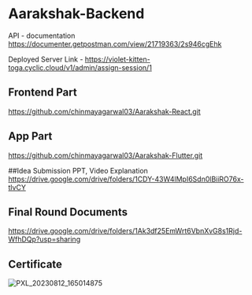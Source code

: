 # Aarakshak-Backend
API - documentation
https://documenter.getpostman.com/view/21719363/2s946cgEhk

Deployed Server Link - https://violet-kitten-toga.cyclic.cloud/v1/admin/assign-session/1

## Frontend Part
https://github.com/chinmayagarwal03/Aarakshak-React.git

## App Part
https://github.com/chinmayagarwal03/Aarakshak-Flutter.git

##Idea Submission PPT, Video Explanation
https://drive.google.com/drive/folders/1CDY-43W4lMpI6Sdn0lBiiRO76x-tlvCY

## Final Round Documents
https://drive.google.com/drive/folders/1Ak3df25EmWrt6VbnXvG8s1Rjd-WfhDQp?usp=sharing


## Certificate
![PXL_20230812_165014875](https://github.com/chinmayagarwal03/Aarakshak-Backend/assets/87461631/45e033a8-6b66-4fca-ad7d-2f28aa1731cf)
